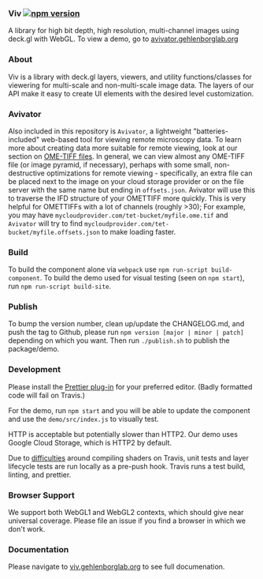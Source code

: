 ### Viv [![npm version](https://badge.fury.io/js/%40hms-dbmi%2Fviv.svg)](https://badge.fury.io/js/%40hms-dbmi%2Fviv)

A library for high bit depth, high resolution, multi-channel images using deck.gl
with WebGL.
To view a demo, go to [avivator.gehlenborglab.org](http://avivator.gehlenborglab.org)

### About

Viv is a library with deck.gl layers, viewers, and utility functions/classes for viewering for multi-scale and non-multi-scale image data.
The layers of our API make it easy to create UI elements with the desired level customization.

### Avivator

Also included in this repository is `Avivator`, a lightweight "batteries-included" web-based tool for viewing remote microscopy data.
To learn more about creating data more suitable for remote viewing, look at our section on [OME-TIFF files](http://viv.gehlenborglab.org/#ome-tiff-loading).
In general, we can view almost any OME-TIFF file (or image pyramid, if necessary), perhaps with some small, non-destructive optimizations for remote viewing - specifically, an extra file can be placed next to the image on your cloud storage provider or on the file server with the same name but ending in `offsets.json`. Avivator will use this to traverse the IFD structure of your OMETTIFF more quickly. This is very helpful for OMETTIFFs with a lot of channels (roughly >30); For example, you may have `mycloudprovider.com/tet-bucket/myfile.ome.tif` and `Avivator` will try to find `mycloudprovider.com/tet-bucket/myfile.offsets.json` to make loading faster.

### Build

To build the component alone via `webpack` use `npm run-script build-component`.
To build the demo used for visual testing (seen on `npm start`), run
`npm run-script build-site`.

### Publish

To bump the version number, clean up/update the CHANGELOG.md, and push the tag to Github,
please run `npm version [major | minor | patch]` depending on which you want. Then run `./publish.sh` to publish the package/demo.

### Development

Please install the [Prettier plug-in](https://prettier.io/docs/en/editors.html)
for your preferred editor. (Badly formatted code will fail on Travis.)

For the demo, run `npm start` and you will be able to update the component and use the
`demo/src/index.js` to visually test.

HTTP is acceptable but potentially slower than HTTP2. Our demo uses Google Cloud Storage, which is HTTP2 by default.

Due to [difficulties](https://github.com/hms-dbmi/viv/issues/103) around compiling shaders on Travis, unit tests and layer lifecycle
tests are run locally as a pre-push hook. Travis runs a test build, linting, and prettier.

### Browser Support

We support both WebGL1 and WebGL2 contexts, which should give near universal coverage. Please file an issue if you find a browser in which we don't work.

### Documentation

Please navigate to [viv.gehlenborglab.org](http://viv.gehlenborglab.org) to see full documenation.
